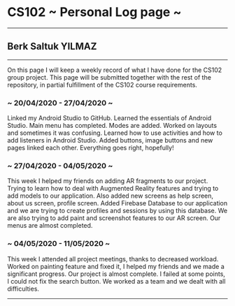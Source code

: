 # CS102 ~ Personal Log page ~
****
## Berk Saltuk YILMAZ
****

On this page I will keep a weekly record of what I have done for the CS102 group project. This page will be submitted together with the rest of the repository, in partial fulfillment of the CS102 course requirements.

### ~ 20/04/2020 - 27/04/2020 ~
Linked my Android Studio to GitHub. Learned the essentials of Android Studio. Main menu has completed. Modes are added. Worked on layouts and sometimes it was  confusing. Learned how to use activities and how to add listeners in Android Studio. Added buttons, image buttons and new pages linked each other. Everything goes right, hopefully!

### ~ 27/04/2020 - 04/05/2020 ~
This week I helped my friends on adding AR fragments to our project. Trying to learn how to deal with Augmented Reality features and trying to add models to our application. Also added new screens as help screen, about us screen, profile screen. Added Firebase Database to our application and we are trying to create profiles and sessions by using this database. We are also trying to add paint and screenshot features to our AR screen. Our menus are almost completed.

### ~ 04/05/2020 - 11/05/2020 ~
This week I attended all project meetings, thanks to decreased workload. Worked on painting feature and fixed it, I helped my friends and we made a significant progress. Our project is almost complete. I failed at some points, I could not fix the search button. We worked as a team and we dealt with all difficulties. 

****

